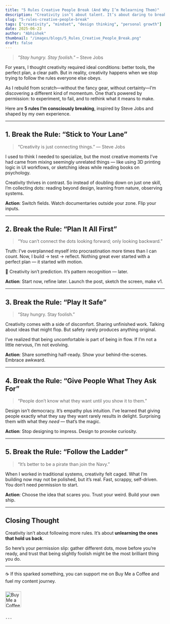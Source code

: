 ```yaml
---
title: "5 Rules Creative People Break (And Why I’m Relearning Them)"
description: "Creativity isn’t about talent. It’s about daring to break the right rules. Inspired by Steve Jobs and my own journey, here are 5 rules I’m unlearning as I rebuild from zero."
slug: "5-rules-creative-people-break"
tags: ["creativity", "mindset", "design thinking", "personal growth"]
date: 2025-06-23
author: "Abhishek"
thumbnail: "/images/blogs/5_Rules_Creative_People_Break.png"
draft: false
---
```


> *"Stay hungry. Stay foolish."* – Steve Jobs

For years, I thought creativity required ideal conditions: better tools, the perfect plan, a clear path. But in reality, creativity happens when we stop trying to follow the rules everyone else obeys.

As I rebuild from scratch—without the fancy gear, without certainty—I’m discovering a different kind of momentum. One that’s powered by permission: to experiment, to fail, and to rethink what it means to make.

Here are **5 rules I’m consciously breaking**, inspired by Steve Jobs and shaped by my own experience.

---

## 1. **Break the Rule: “Stick to Your Lane”**

> “Creativity is just connecting things.” — Steve Jobs

I used to think I needed to specialize, but the most creative moments I’ve had came from mixing seemingly unrelated things — like using 3D printing logic in UI workflows, or sketching ideas while reading books on psychology.

Creativity thrives in contrast. So instead of doubling down on just one skill, I’m collecting dots: reading beyond design, learning from nature, observing systems.

**Action**: Switch fields. Watch documentaries outside your zone. Flip your inputs.

---

## 2. **Break the Rule: “Plan It All First”**

> “You can’t connect the dots looking forward; only looking backward.”

Truth: I’ve overplanned myself into procrastination more times than I can count. Now, I build → test → reflect. Nothing great ever started with a perfect plan — it started with motion.

🧠 Creativity isn’t prediction. It’s pattern recognition — later.

**Action**: Start now, refine later. Launch the post, sketch the screen, make v1.

---

## 3. **Break the Rule: “Play It Safe”**

> “Stay hungry. Stay foolish.”

Creativity comes with a side of discomfort. Sharing unfinished work. Talking about ideas that might flop. But safety rarely produces anything original.

I’ve realized that being uncomfortable is part of being in flow. If I’m not a little nervous, I’m not evolving.

**Action**: Share something half-ready. Show your behind-the-scenes. Embrace awkward.

---

## 4. **Break the Rule: “Give People What They Ask For”**

> “People don’t know what they want until you show it to them.”

Design isn’t democracy. It’s empathy plus intuition. I’ve learned that giving people exactly what they say they want rarely results in delight. Surprising them with what they *need* — that’s the magic.

**Action**: Stop designing to impress. Design to provoke curiosity.

---

## 5. **Break the Rule: “Follow the Ladder”**

> “It’s better to be a pirate than join the Navy.”

When I worked in traditional systems, creativity felt caged. What I’m building now may not be polished, but it’s real. Fast, scrappy, self-driven. You don’t need permission to start.

**Action**: Choose the idea that scares you. Trust your weird. Build your own ship.

---

## Closing Thought

Creativity isn’t about following more rules. It’s about **unlearning the ones that hold us back**.

So here’s your permission slip: gather different dots, move before you’re ready, and trust that being slightly foolish might be the most brilliant thing you do.

---

☕ If this sparked something, you can support me on Buy Me a Coffee and fuel my content journey.  

<a href="https://buymeacoffee.com/abhisheksawant" target="_blank" rel="noopener">
  <img src="/images/buttons/yellow-button.png" alt="Buy Me a Coffee" style="height: 50px; margin-top: 10px;" />
</a>

```

---
